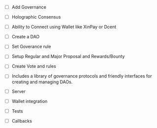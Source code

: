 - [ ] Add Governance
- [ ] Holographic Consensus

- [ ] Ability to Connect using Wallet like XinPay or Dcent
- [ ] Create a DAO
- [ ] Set Goverance rule
- [ ] Setup Regular and Major Proposal and Rewards/Bounty
- [ ] Create Vote and rules
- [ ] Includes a library of governance protocols and friendly interfaces for creating and managing DAOs.

- [ ] Server
- [ ] Wallet integration
- [ ] Tests
- [ ] Callbacks
